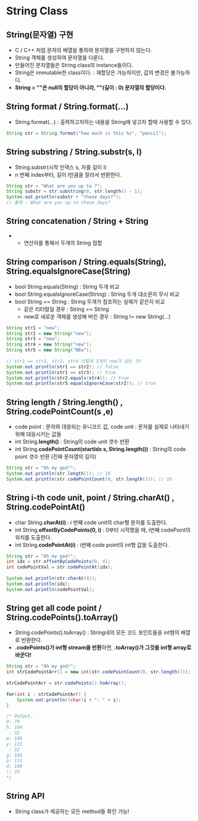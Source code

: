 # String Class

## String(문자열) 구현
  - C / C++ 처럼 문자의 배열을 통하여 문자열을 구현하지 않는다.
  - String 객체를 생성하여 문자열을 다룬다.
  - 만들어진 문자열들은 String class의 instance들이다.
  - String은 immutable한 class이다. : 재할당은 가능하지만, 값의 변경은 불가능하다.
  - **String = ""은 null의 할당이 아니라, ""(길이 : 0) 문자열의 할당이다.**
  
## String format / String.format(...)
  - String.format(...) : 출력하고자하는 내용을 String에 넣고자 할때 사용할 수 있다.
  
```java
String str = String.format("how much is this %s", "pencil");
```
  
## String substring / String.substr(s, l)
  - String.substr(시작 인덱스 s, 자를 길이 l)
  - n 번째 index부터, 길이 l만큼을 잘라서 반환한다.

```java
String str = "What are you up to ?";
String substr = str.substring(0, str.length() - 1);
System.out.println(substr + "these days?");
// 출력 : What are you up to these days?
```
  
## String concatenation / String + String
  - + 연산자를 통해서 두개의 String 접합
  
## String comparison / String.equals(String), String.equalsIgnoreCase(String)
  - bool String.equals(String) : String 두개 비교
  - bool String.equalsIgnoreCase(String) : String 두개 대소문자 무시 비교
  - bool String == String : String 두개가 참조하는 실체가 같은지 비교
    - 같은 리터럴일 경우 : String == String
    - new로 새로운 객체를 생성해 버린 경우 : String != new String(...)

```java
String str1 = "new";
String str2 = new String("new");
String str3 = "new";
String str4 = new String("new");
String str5 = new String("NEw");
		
// str1 == str3, str2, str4 이렇게 3개의 new가 있는 것!
System.out.println(str1 == str2); // false
System.out.println(str1 == str3); // true
System.out.println(str2.equals(str4)); // true
System.out.println(str5.equalsIgnoreCase(str2)); // true
```

## String length / String.length() , String.codePointCount(s ,e)
  - code point : 문자와 대응되는 유니코드 값, code unit : 문자를 실제로 나타내기 위해 대응시키는 값들
  - int String.**length()** : String의 code unit 갯수 반환
  - int String.**codePointCount(startIdx s, String.length())** : String의 code point 갯수 반환 (진짜 문자열의 길이)

```java
String str = "Oh my god!";
System.out.println(str.length()); // 10
System.out.println(str.codePointCount(0, str.length())); // 10
```

## String i-th code unit, point / String.charAt() , String.codePointAt()
  - char String.**charAt(i)** : i 번째 code unit의 char형 문자를 도출한다.
  - int String.**offsetByCodePoints(0, i)** : 0부터 시작했을 때, i번째 codePoint의 위치를 도출한다.
  - int String.**codePointAt(i)** : i번째 code point의 int형 값을 도출한다.

```java
String str = "Oh my god!";
int idx = str.offsetByCodePoints(0, 4);
int codePointVal = str.codePointAt(idx);
		
System.out.println(str.charAt(4));
System.out.println(idx);
System.out.println(codePointVal);
```

## String get all code point / String.codePoints().toArray()
  - String.codePoints().toArray() : String내의 모든 코드 포인트들을 int형의 배열로 반환한다.
  - **.codePoints()가 int형 stream을 반환**하면, **.toArray()가 그것을 int형 array로 바꾼다!**

```java
String str = "Oh my god!";
int strCodePointArr[] = new int[str.codePointCount(0, str.length())];
		
strCodePointArr = str.codePoints().toArray();
		
for(int i : strCodePointArr) {
	System.out.println((char)i + ": " + i);
}

/* Output..
O: 79
h: 104
 : 32
m: 109
y: 121
 : 32
g: 103
o: 111
d: 100
!: 33
*/
```

## String API
  - String class가 제공하는 모든 method들 확인 가능!
